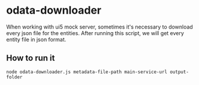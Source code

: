 # odata-downloader

When working with ui5 mock server, sometimes it's necessary to download every json file for the entities.
After running this script, we will get every entity file in json format.

## How to run it
    node odata-downloader.js metadata-file-path main-service-url output-folder